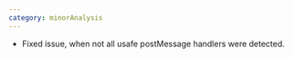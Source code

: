 ```yaml
---
category: minorAnalysis
---
```

* Fixed issue, when not all usafe postMessage handlers were detected.
